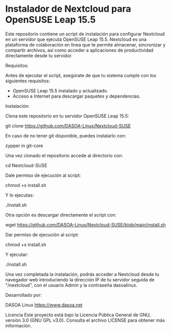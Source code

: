 # Instalador de Nextcloud para OpenSUSE Leap 15.5

Este repositorio contiene un script de instalación para configurar Nextcloud en un servidor que ejecuta OpenSUSE Leap 15.5. Nextcloud es una plataforma de colaboración en línea que te permite almacenar, sincronizar y compartir archivos, así como acceder a aplicaciones de productividad directamente desde tu servidor.

Requisitos:

Antes de ejecutar el script, asegúrate de que tu sistema cumple con los siguientes requisitos:

- OpenSUSE Leap 15.5 instalado y actualizado.
- Acceso a Internet para descargar paquetes y dependencias.

  

Instalación:

Clona este repositorio en tu servidor OpenSUSE Leap 15.5:

   git clone https://github.com/DASOA-Linux/Nextcloud-SUSE
   
En caso de no tener git disponible, puedes instalarlo con:
  
   zypper in git-core
   
Una vez clonado el repositorio accede al directorio con:

   cd Nextcloud-SUSE
   
Dale permiso de ejecución al script:

   chmod +x install.sh
   
Y lo ejecutas:
 
   ./install.sh
   
   
   
Otra opción es descargar directamente el script con:

   wget https://github.com/DASOA-Linux/Nextcloud-SUSE/blob/main/install.sh
   
Dar permiso de ejecución al script:

   chmod +x install.sh
   
Y ejecutar:
 
   ./install.sh
   


Una vez completada la instalación, podrás acceder a Nextcloud desde tu navegador web introduciendo la dirección IP de tu servidor seguida de "/nextcloud", con el usuario Admin y la contraseña dasoalinux.


Desarrollado por:

DASOA Linux
https://www.dasoa.net

Licencia
Este proyecto está bajo la Licencia Pública General de GNU, versión 3.0 (GNU GPL v3.0). Consulta el archivo LICENSE para obtener más información.


